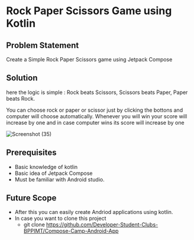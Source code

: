 # Rock Paper Scissors Game using Kotlin

## Problem Statement
Create a Simple Rock Paper Scissors game using Jetpack Compose

## Solution
here the logic is simple : Rock beats Scissors, Scissors beats Paper, Paper beats Rock.

You can choose rock or paper or scissor just by clicking the bottons and computer will choose automatically.
Whenever you will win your score will increase by one and in case computer wins its score will increase by one

![Screenshot (35)](https://user-images.githubusercontent.com/84389562/196002725-be0c5081-4f80-4884-99ab-829a0cc7095e.png)

## Prerequisites
  - Basic knowledge of kotlin
  - Basic idea of Jetpack Compose
  - Must be familiar with Android studio.

## Future Scope
  - After this you can easily create Andriod applications using kotlin.
  - In case you want to clone this project 
    - git clone https://github.com/Developer-Student-Clubs-BPPIMT/Compose-Camp-Android-App
